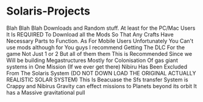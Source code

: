 # Solaris-Projects
Blah Blah Blah Downloads and Random stuff.
At least for the PC/Mac Users It Is REQUIRED To Download all the Mods So That Any Crafts Have Necessary Parts to Function. 
As For Mobile Users Unfortunately You Can't use mods although for You guys I recommend Getting The DLC For the game Not Just 1 or 2 But all of them them
This is Recommended Since we Will be building Megastructures Mostly for Colonisation Of gas giant systems in One Mission (If we ever get there)
Nibiru Has Been Excluded From The Solaris System (DO NOT DOWN LOAD THE ORIGINAL ACTUALLY REALISTIC SOLAR SYSTEM) This Is Beacuase the Sfs transfer System
is Crappy and Nibirus Gravity can effect missions to Planets beyond its orbit It has a Massive gravitational pull 
